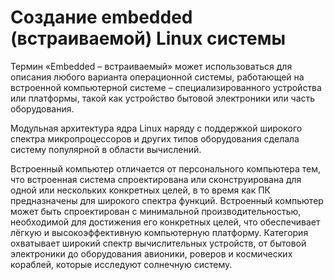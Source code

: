 # Создание embedded (встраиваемой) Linux системы

Термин «Embedded – встраиваемый» может использоваться для описания любого варианта операционной системы, работающей на встроенной компьютерной системе – специализированного устройства или платформы, такой как устройство бытовой электроники или часть оборудования. 

Модульная архитектура ядра Linux наряду с поддержкой широкого спектра микропроцессоров и других типов оборудования сделала систему популярной в области вычислений.


Встроенный компьютер отличается от персонального компьютера  тем, что встроенная система спроектирована или сконструирована для одной или нескольких конкретных целей, в то время как ПК предназначены для широкого спектра функций. Встроенный компьютер может быть спроектирован с минимальной производительностью, необходимой для достижения его конкретных целей, что обеспечивает лёгкую и высокоэффективную компьютерную платформу. Категория охватывает широкий спектр вычислительных устройств, от бытовой электроники до оборудования авионики, роверов и космических кораблей, которые исследуют солнечную систему.

